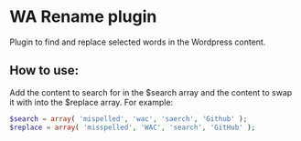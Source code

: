 # WA Rename plugin
Plugin to find and replace selected words in the Wordpress content.
## How to use:
Add the content to search for in the $search array and the content to swap it with into the $replace array. For example:

```php
$search = array( 'mispelled', 'wac', 'saerch', 'Github' );
$replace = array( 'misspelled', 'WAC', 'search', 'GitHub' );
```
